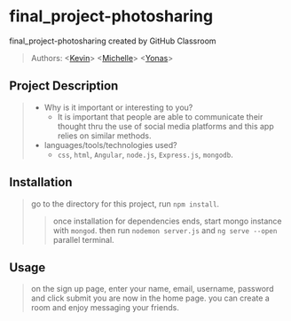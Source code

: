 # final_project-photosharing

final_project-photosharing created by GitHub Classroom

> Authors:
> \<[Kevin](https://github.com/kevnguy)\>
> \<[Michelle](https://github.com/tomatomodest)\>
> \<[Yonas](https://github.com/Yonas-A)\>

## Project Description

> - Why is it important or interesting to you?
>   - It is important that people are able to communicate their thought thru the use of social media platforms and this app relies on similar methods.
> - languages/tools/technologies used?
>   - `css`, `html`, `Angular`, `node.js`, `Express.js`, `mongodb`.

## Installation

> go to the directory for this project, run `npm install`.
>
> > once installation for dependencies ends, start mongo instance with `mongod`.
> > then run `nodemon server.js` and `ng serve --open` parallel terminal.

## Usage

> on the sign up page, enter your name, email, username, password and click submit
> you are now in the home page. you can create a room and enjoy messaging your friends.
